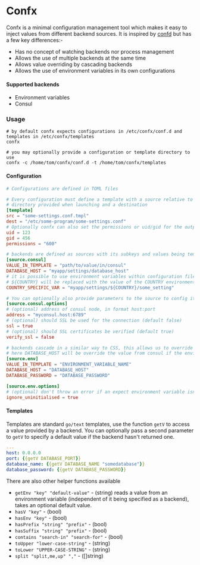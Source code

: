 # Confx

Confx is a minimal configuration management tool which makes it easy to inject values from different backend sources. It is inspired by [confd](https://github.com/kelseyhightower/confd) but has a few key differences:-
 
 * Has no concept of watching backends nor process management
 * Allows the use of multiple backends at the same time
 * Allows value overriding by cascading backends
 * Allows the use of environment variables in its own configurations
 
 #### Supported backends
 * Environment variables
 * Consul
 
 ### Usage
 ```shell
 # by default confx expects configurations in /etc/confx/conf.d and templates in /etc/confx/templates
 confx
 
 # you may optionally provide a configuration or template directory to use
 confx -c /home/tom/confx/conf.d -t /home/tom/confx/templates
```
 
 #### Configuration
 ```toml
 # Configurations are defined in TOML files
 
 # Every configuration must define a template with a source relative to the configuration
 # directory provided when launching and a destination
 [template]
 src = "some-settings.conf.tmpl"
 dest = "/etc/some-program/some-settings.conf"
 # Optionally confx can also set the permissions or uid/gid for the output file
 uid = 123
 gid = 456
 permissions = "600"
 
 # backends are defined as sources with its subkeys and values being template relative keys and lookup keys for the source
 [source.consul]
 VALUE_IN_TEMPLATE = "path/to/value/in/consul"
 DATABASE_HOST = "myapp/settings/database_host"
 # it is possible to use environment variables within configuration files, here 
 # ${COUNTRY} will be replaced with the value of the COUNTRY environment variable
 COUNTRY_SPECIFIC_VAR = "myapp/settings/${COUNTRY}/some_setting"
 
 # You can optionally also provide parameters to the source to config it
 [source.consul.options]
 # (optional) address of consul node, in format host:port
 address = "myconsul.host:6789"
 # (optional) should SSL be used for the connection (default false)
 ssl = true
 # (optional) should SSL certificates be verified (default true)
 verify_ssl = false
 
 # backends cascade in a similar way to CSS, this allows us to override values, e.g. for use in a local development environment
 # here DATABASE_HOST will be override the value from consul if the environment variable is set
 [source.env]
 VALUE_IN_TEMPLATE = "ENVIRONMENT_VARIABLE_NAME"
 DATABASE_HOST = "DATABASE_HOST"
 DATABASE_PASSWORD = "DATABASE_PASSWORD"
 
 [source.env.options]
 # (optional) don't throw an error if an expect environment variable isn't set, instead we can use default values in the template
 ignore_uninitialised = true
 ```
 
 ####  Templates
 Templates are standard `go/text` templates, use the function `getV` to access a value provided by a backend. You can optionally pass a second parameter to `getV` to specify a default value if the backend hasn't returned one.
 ```yaml
 ---
host: 0.0.0.0
port: {{getV DATABASE_PORT}}
database_name: {{getV DATABASE_NAME "somedatabase"}}
database_password: {{getV DATABASE_PASSWORD}}
```

There are also other helper functions available
* `getEnv "key" "default-value"` - (string) reads a value from an environment variable (independent of it being specified as a backend), takes an optional default value.
* `hasV "key"` - (bool)
* `hasEnv "key"` - (bool)
* `hasPrefix "string" "prefix"` - (bool)
* `hasSuffix "string" "prefix"` - (bool)
* `contains "search-in" "search-for"` - (bool)
* `toUpper "lower-case-string"` - (string)
* `toLower "UPPER-CASE-STRING"` - (string)
* `split "split,me,up" ","` - ([]string)